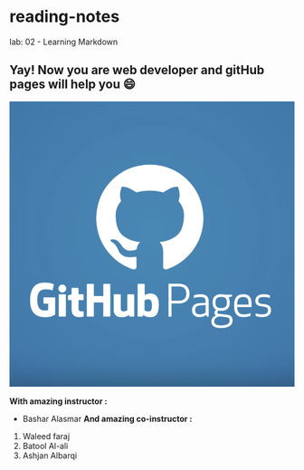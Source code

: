 # reading-notes
lab: 02 - Learning Markdown

## Yay! Now you are web developer and gitHub pages will help you :smile:

![gitHubPages](https://raw.githubusercontent.com/github/explore/80688e429a7d4ef2fca1e82350fe8e3517d3494d/collections/github-pages-examples/github-pages-examples.png)

**With amazing instructor :**
- Bashar Alasmar
**And amazing co-instructor :**
1. Waleed faraj
2. Batool Al-ali 
3. Ashjan Albarqi 


